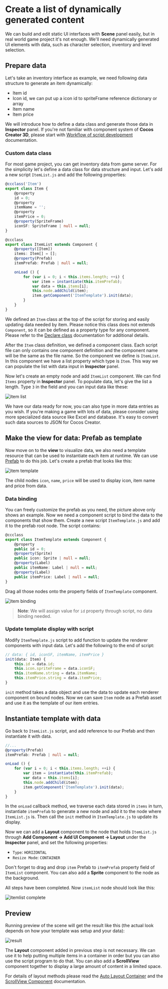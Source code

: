 # Create a list of dynamically generated content

We can build and edit static UI interfaces with __Scene__ panel easily, but in real world game project it's not enough. We'll need dynamically generated UI elements with data, such as character selection, inventory and level selection.

## Prepare data

Let's take an inventory interface as example, we need following data structure to generate an item dynamically:

- Item id
- Icon id, we can put up a icon id to spriteFrame reference dictionary or array
- Item name
- Item price

We will introduce how to define a data class and generate those data in __Inspector__ panel. If you're not familiar with component system of __Cocos Creator 3D__, please start with [Workflow of script development](../../../scripting/index.md) documentation.

### Custom data class

For most game project, you can get inventory data from game server. For the simplicity let's define a data class for data structure and input. Let's add a new script `ItemList.js` and add the following properties:

```ts
@ccclass('Item')
export class Item {
    @property
    id = 0;
    @property
    itemName = '';
    @property
    itemPrice = 0;
    @property(SpriteFrame)
    iconSF: SpriteFrame | null = null;
}

@ccclass
export class ItemList extends Component {
    @property([Item])
    items: Item[] = [];
    @property(Prefab)
    itemPrefab: Prefab | null = null;

    onLoad () {
        for (var i = 0; i < this.items.length; ++i) {
            var item = instantiate(this.itemPrefab);
            var data = this.items[i];
            this.node.addChild(item);
            item.getComponent('ItemTemplate').init(data);
        }
    }
}
```

We defined an `Item` class at the top of the script for storing and easily updating data needed by item. Please notice this class does not extends `Component`, so it can be defined as a property type for any component. Please refer to the [Declare class](../../../scripting/ccclass.md) documentation for additional details.

After the `Item` class definition, we defined a component class. Each script file can only contains one component definition and the component name will be the same as the file name. So the component we define is `ItemList`. In this component we have a list property which type is `Item`. This way we can populate the list with data input in __Inspector__ panel.

Now let's create an empty node and add `ItemList` component. We can find `Items` property in __Inspector__ panel. To populate data, let's give the list a length. Type `3` in the field and you can input data like these:

![item list](list-with-data/itemlist.png)

We have our data ready for now, you can also type in more data entries as you wish. If you're making a game with lots of data, please consider using more specialized data source like Excel and database. It's easy to convert such data sources to JSON for Cocos Creator.

## Make the view for data: Prefab as template

Now move on to the **view** to visualize data, we also need a template resource that can be used to instantiate each item at runtime. We can use [Prefab](../../../asset/prefab.md) to do this job. Let's create a prefab that looks like this:

![item template](list-with-data/item-template.png)

The child nodes `icon`, `name`, `price` will be used to display icon, item name and price from data.

### Data binding

You can freely customize the prefab as you need, the picture above only shows an example. Now we need a component script to bind the data to the components that show them. Create a new script `ItemTemplate.js` and add it to the prefab root node. The script contains:

```ts
@ccclass
export class ItemTemplate extends Component {
    @property
    public id = 0;
    @property(Sprite)
    public icon: Sprite | null = null;
    @property(Label)
    public itemName: Label | null = null;
    @property(Label)
    public itemPrice: Label | null = null;
}
```

Drag all those nodes onto the property fields of `ItemTemplate` component.

![item binding](list-with-data/item-binding.png)

> __Note__: We will assign value for `id` property through script, no data binding needed.

### Update template display with script

Modify `ItemTemplate.js` script to add function to update the renderer components with input data. Let's add the following to the end of script:

```ts
// data: { id, iconSF, itemName, itemPrice }
init(data: Item) {
    this.id = data.id;
    this.icon.spriteFrame = data.iconSF;
    this.itemName.string = data.itemName;
    this.itemPrice.string = data.itemPrice;
}
```

`init` method takes a data object and use the data to update each renderer component on bound nodes. Now we can save `Item` node as a Prefab asset and use it as the template of our item entries.

## Instantiate template with data

Go back to `ItemList.js` script, and add reference to our Prefab and then instantiate it with data.

```ts
//...
@property(Prefab)
itemPrefab: Prefab | null = null;

onLoad () {
    for (var i = 0; i < this.items.length; ++i) {
        var item = instantiate(this.itemPrefab);
        var data = this.items[i];
        this.node.addChild(item);
        item.getComponent('ItemTemplate').init(data);
    }
}
```

In the `onLoad` callback method, we traverse each data stored in `items` in turn, instantiate `itemPrefab` to generate a new node and add it to the node where `ItemList.js` is. Then call the `init` method in `ItemTemplate.js` to update its display.

Now we can add a __Layout__ component to the node that holds `ItemList.js` through __Add Component -> Add UI Component -> Layout__ under the __Inspector__ panel, and set the following properties:

- `Type`: `HORIZONTAL`
- `Resize Mode`: `CONTAINER`

Don't forget to drag and drop `item` Prefab to `itemPrefab` property field of `ItemList` component. You can also add a __Sprite__ component to the node as the background.

All steps have been completed. Now `itemList` node should look like this:

![itemlist complete](list-with-data/itemlist-complete.png)

## Preview

Running preview of the scene will get the result like this (the actual look depends on how your template was setup and your data):

![result](list-with-data/result.png)

The __Layout__ component added in previous step is not necessary. We can use it to help putting multiple items in a container in order but you can also use the script program to do that. You can also add a __ScrollView__ component together to display a large amount of content in a limited space.

For details of layout methods please read the [Auto Layout Container](auto-layout.md) and the [ScrollView Component](../editor/scrollview.md) documentation.
